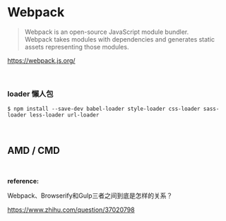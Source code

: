# Webpack

> Webpack is an open-source JavaScript module bundler. <br /> Webpack takes modules with dependencies and generates static assets representing those modules.

https://webpack.js.org/

<br />

### loader 懶人包

```
$ npm install --save-dev babel-loader style-loader css-loader sass-loader less-loader url-loader
```

<br />

## AMD / CMD

<br />

**reference:**

Webpack、Browserify和Gulp三者之间到底是怎样的关系？

https://www.zhihu.com/question/37020798
